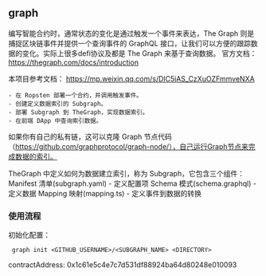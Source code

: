 ## graph

   编写智能合约时，通常状态的变化是通过触发一个事件来表达，The Graph 则是捕捉区块链事件并提供一个查询事件的 GraphQL 接口，让我们可以方便的跟踪数据的变化。实际上很多defi协议及都是 The Graph 来基于查询数据。
   官方文档： https://thegraph.com/docs/introduction
   
   本项目参考文档： https://mp.weixin.qq.com/s/DlC5jAS_CzXuOZFmmveNXA
   
    - 在 Ropsten 部署一个合约，并调用触发事件。
    - 创建定义数据索引的 Subgraph。
    - 部署 Subgraph 到 TheGraph，实现数据索引。
    - 在前端 DApp 中查询索引数据。
  
 如果你有自己的私有链，这可以克隆 Graph 节点代码（https://github.com/graphprotocol/graph-node/），自己运行Graph节点来完成数据的索引。

   TheGraph 中定义如何为数据建立索引，称为 Subgraph，它包含三个组件：  
   Manifest 清单(subgraph.yaml) - 定义配置项
   Schema 模式(schema.graphql) - 定义数据
   Mapping 映射(mapping.ts) - 定义事件到数据的转换 
   
 ### 使用流程
 初始化配置：
 ```
  graph init <GITHUB_USERNAME>/<SUBGRAPH_NAME> <DIRECTORY>
```
 
 contractAddress: 0x1c61e5c4e7c7d531df88924ba64d80248e010093
   
   

